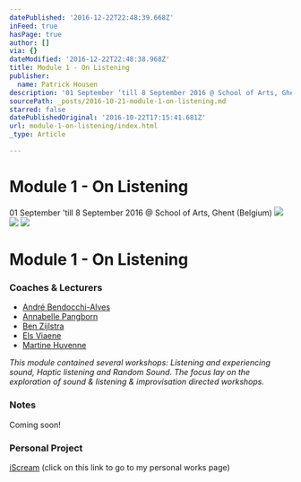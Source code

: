 ```yaml
---
datePublished: '2016-12-22T22:48:39.668Z'
inFeed: true
hasPage: true
author: []
via: {}
dateModified: '2016-12-22T22:48:38.968Z'
title: Module 1 - On Listening
publisher:
  name: Patrick Housen
description: '01 September ‘till 8 September 2016 @ School of Arts, Ghent (Belgium)'
sourcePath: _posts/2016-10-21-module-1-on-listening.md
starred: false
datePublishedOriginal: '2016-10-22T17:15:41.681Z'
url: module-1-on-listening/index.html
_type: Article

---
```

# Module 1 - On Listening

01 September 'till 8 September 2016 @ School of Arts, Ghent (Belgium)
![](https://the-grid-user-content.s3-us-west-2.amazonaws.com/b0a66485-7964-420c-8c5a-c9de562cd81f.jpg)
![](https://the-grid-user-content.s3-us-west-2.amazonaws.com/83c505d4-ccf1-4381-a908-c4f92d8b83da.jpg)
![](https://the-grid-user-content.s3-us-west-2.amazonaws.com/2ac7b230-8a2a-48e5-ac7d-942412c1cc5a.jpg)

# Module 1 - On Listening

### Coaches & Lecturers

* [André Bendocchi-Alves][0]
* [Annabelle Pangborn][1]
* [Ben Zijlstra][2]
* [Els Viaene][3]
* [Martine Huvenne][4]

_This module contained several workshops: Listening and experiencing sound, Haptic listening and Random Sound. The focus lay on the exploration of sound & listening & improvisation directed workshops._

### Notes

Coming soon!

### Personal Project

[iScream][5] (click on this link to go to my personal works page)

[0]: http://www.emasound.org/emas/andre-bendocchi-alves/
[1]: http://www.emasound.org/emas/annabelle-pangborn/
[2]: http://www.emasound.org/emas/ben-zijlstra/
[3]: http://www.emasound.org/emas/els-viaene-3/
[4]: http://www.emasound.org/emas/prof-martine-huvenne/
[5]: http://internal/ "Personal Project Module 1"